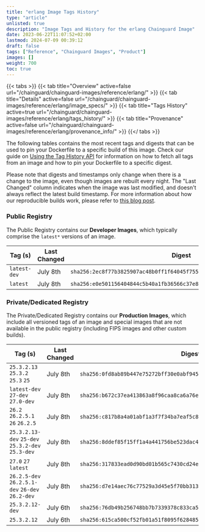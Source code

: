 ```yaml
---
title: "erlang Image Tags History"
type: "article"
unlisted: true
description: "Image Tags and History for the erlang Chainguard Image"
date: 2023-06-22T11:07:52+02:00
lastmod: 2024-07-09 00:39:12
draft: false
tags: ["Reference", "Chainguard Images", "Product"]
images: []
weight: 700
toc: true
---
```


{{< tabs >}}
{{< tab title="Overview" active=false url="/chainguard/chainguard-images/reference/erlang/" >}}
{{< tab title="Details" active=false url="/chainguard/chainguard-images/reference/erlang/image_specs/" >}}
{{< tab title="Tags History" active=true url="/chainguard/chainguard-images/reference/erlang/tags_history/" >}}
{{< tab title="Provenance" active=false url="/chainguard/chainguard-images/reference/erlang/provenance_info/" >}}
{{</ tabs >}}

The following tables contains the most recent tags and digests that can be used to pin your Dockerfile to a specific build of this image. Check our guide on [Using the Tag History API](/chainguard/chainguard-images/using-the-tag-history-api/) for information on how to fetch all tags from an image and how to pin your Dockerfile to a specific digest.

Please note that digests and timestamps only change when there is a change to the image, even though images are rebuilt every night. The "Last Changed" column indicates when the image was last modified, and doesn't always reflect the latest build timestamp. For more information about how our reproducible builds work, please refer to [this blog post](https://www.chainguard.dev/unchained/reproducing-chainguards-reproducible-image-builds).

### Public Registry
The Public Registry contains our **Developer Images**, which typically comprise the `latest*` versions of an image.

| Tag (s)       | Last Changed | Digest                                                                    |
|---------------|--------------|---------------------------------------------------------------------------|
|  `latest-dev` | July 8th     | `sha256:2ec8f77b3825907ac48b0ff1f64045f7555453bdb8b6bfa2a3efc3d6e6dd56be` |
|  `latest`     | July 8th     | `sha256:e0e501156404844c5b40a1fb36566c37e8fb5377e63400331e7661a3447c2794` |


### Private/Dedicated Registry
The Private/Dedicated Registry contains our **Production Images**, which include all versioned tags of an image and special images that are not available in the public registry (including FIPS images and other custom builds).

| Tag (s)                                           | Last Changed | Digest                                                                    |
|---------------------------------------------------|--------------|---------------------------------------------------------------------------|
|  `25.3.2.13` `25.3.2` `25.3` `25`                 | July 8th     | `sha256:0fd8ab89b447e75272bff30e0abf945a73571ad41abac1c208db71f89ab9ba57` |
|  `latest-dev` `27-dev` `27.0-dev`                 | July 8th     | `sha256:b672c37ea413863a8f96caa8ca6a76ec3d52ab66f3fdf7b46c19ed61d3da4faa` |
|  `26.2` `26.2.5.1` `26` `26.2.5`                  | July 8th     | `sha256:c817b8a4a01abf1a3f7f34ba7eaf5c8772d991f44697179f9674270699744741` |
|  `25.3.2.13-dev` `25-dev` `25.3.2-dev` `25.3-dev` | July 8th     | `sha256:8ddef85f15ff1a4a441756be523dac413ebb7f71074c4b38b3c726c2f3c0b18e` |
|  `27.0` `27` `latest`                             | July 8th     | `sha256:317833ead0d90bd01b565c7430cd24ea0d3605e9c413eb5c9d2c2e46f0a13c06` |
|  `26.2.5-dev` `26.2.5.1-dev` `26-dev` `26.2-dev`  | July 8th     | `sha256:d7e14aec76c77529a3d45e5f70bb313efd2f27ddf1e56abbf47afac6ec35bfbe` |
|  `25.3.2.12-dev`                                  | July 6th     | `sha256:76db49b256748bb7b7339378c833ca59cb051129a3d1ea5087f622c4e65b87f2` |
|  `25.3.2.12`                                      | July 6th     | `sha256:615ca500cf52fb01a51f8095f628485cbf939fb2480ad1571346a2143f7eb57e` |

